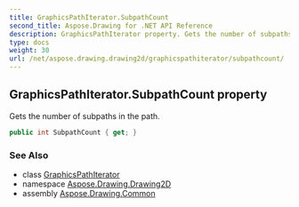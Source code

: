 ```yaml
---
title: GraphicsPathIterator.SubpathCount
second_title: Aspose.Drawing for .NET API Reference
description: GraphicsPathIterator property. Gets the number of subpaths in the path
type: docs
weight: 30
url: /net/aspose.drawing.drawing2d/graphicspathiterator/subpathcount/
---
```

## GraphicsPathIterator.SubpathCount property

Gets the number of subpaths in the path.

```csharp
public int SubpathCount { get; }
```

### See Also

* class [GraphicsPathIterator](../)
* namespace [Aspose.Drawing.Drawing2D](../../graphicspathiterator/)
* assembly [Aspose.Drawing.Common](../../../)


